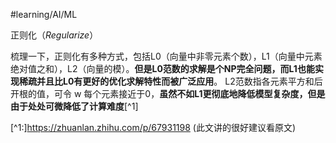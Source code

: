 #learning/AI/ML

正则化（*Regularize*）

梳理一下，正则化有多种方式，包括L0（向量中非零元素个数），L1（向量中元素绝对值之和），L2（向量的模）。**但是L0范数的求解是个NP完全问题，而L1也能实现稀疏并且比L0有更好的优化求解特性而被广泛应用**。
L2范数指各元素平方和后开根的值，可令 w 每个元素接近于0，**虽然不如L1更彻底地降低模型复杂度，但是由于处处可微降低了计算难度**[^1]

[^1:]https://zhuanlan.zhihu.com/p/67931198 (此文讲的很好建议看原文)